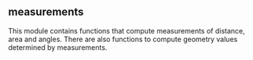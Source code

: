 ## measurements

<div class="badges"><div class="core"></div></div>

This module contains functions that compute measurements of distance, area and angles. There are also functions to compute geometry values determined by measurements.
